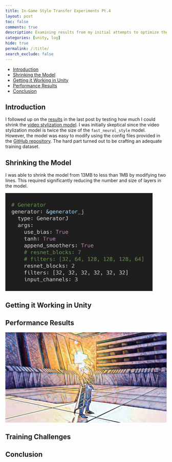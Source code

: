 ```yaml
---
title: In-Game Style Transfer Experiments Pt.4
layout: post
toc: false
comments: true
description: Examining results from my initial attempts to optimize the few-shot video stylization model.
categories: [unity, log]
hide: true
permalink: /:title/
search_exclude: false
---
```


* [Introduction](#introduction)
* [Shrinking the Model](#shrinking-the-model)
* [Getting it Working in Unity](#getting-it-working-in-unity)
* [Performance Results](#performance-results)
* [Conclusion](#conclusion)

## Introduction

I followed up on the [results](https://christianjmills.com/In-Game-Style-Transfer-Experiments-3/#using-a-smaller-model) in the last post by testing how much I could shrink the [video stylization model](https://christianjmills.com/In-Game-Style-Transfer-Experiments-1/#video-stylization-model). I was initially skeptical since the video stylization model is twice the size of the `fast_neural_style` model. However, the model was easy to modify using the config files provided in the [GitHub repository](https://github.com/OndrejTexler/Few-Shot-Patch-Based-Training). The hard part turned out to be crafting an adequate training dataset.

## Shrinking the Model

I was able to shrink the model from 13MB to less than 1MB by modifying two lines. This required significantly reducing the number and size of layers in the model.

<img src="..\images\in-game-style-transfer-experiments\part-4\generator_combo.png" alt="generator_combo" style="zoom:45%;" />





## Getting it Working in Unity





## Performance Results



![few_shot_mosaic](..\images\in-game-style-transfer-experiments\part-4\few_shot_mosaic.png)



## Training Challenges



## Conclusion


